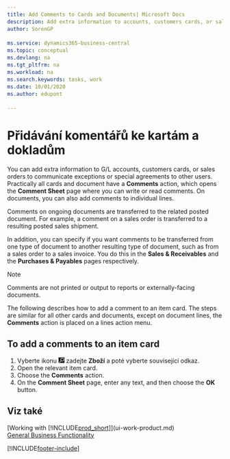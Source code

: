 ```yaml
---
title: Add Comments to Cards and Documents| Microsoft Docs
description: Add extra information to accounts, customers cards, or sales orders to communicate agreements, such as a special price or delivery method, to other users.
author: SorenGP

ms.service: dynamics365-business-central
ms.topic: conceptual
ms.devlang: na
ms.tgt_pltfrm: na
ms.workload: na
ms.search.keywords: tasks, work
ms.date: 10/01/2020
ms.author: edupont

---
```

# Přidávání komentářů ke kartám a dokladům
You can add extra information to G/L accounts, customers cards, or sales orders to communicate exceptions or special agreements to other users.
Practically all cards and document have a **Comments** action, which opens the **Comment Sheet** page where you can write or read comments. On documents, you can also add comments to individual lines.

Comments on ongoing documents are transferred to the related posted document. For example, a comment on a sales order is transferred to a resulting posted sales shipment.

In addition, you can specify if you want comments to be transferred from one type of document to another resulting type of document, such as from a sales order to a sales invoice. You do this in the **Sales & Receivables** and the **Purchases & Payables** pages respectively.

> [!NOTE]
> Comments are not printed or output to reports or externally-facing documents.

The following describes how to add a comment to an item card. The steps are similar for all other cards and documents, except on document lines, the **Comments** action is placed on a lines action menu.

## To add a comments to an item card
1. Vyberte ikonu ![Žárovky, která otevře funkci Řekněte mi](media/ui-search/search_small.png "Řekněte mi, co chcete dělat") zadejte **Zboží** a poté vyberte související odkaz.
2. Open the relevant item card.
3. Choose the **Comments** action.
4. On the **Comment Sheet** page, enter any text, and then choose the **OK** button.

## Viz také
[Working with [!INCLUDE[prod_short](includes/prod_short.md)]](ui-work-product.md)  
[General Business Functionality](ui-across-business-areas.md)


[!INCLUDE[footer-include](includes/footer-banner.md)]